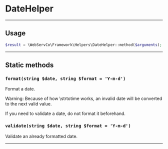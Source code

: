 # DateHelper

---

## Usage

```php
$result = \WebServCo\Framework\Helpers\DateHelper::method($arguments);
```

---

## Static methods

### `format(string $date, string $format = 'Y-m-d')`

Format a date.

Warning: Because of how \strtotime works, an invalid date will be converted to the next valid value.

If you need to validate a date, do not format it beforehand.

### `validate(string $date, string $format = 'Y-m-d')`

Validate an already formatted date.

---
